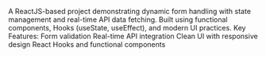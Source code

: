 A ReactJS-based project demonstrating dynamic form handling with state management and real-time API data fetching. Built using functional components, Hooks (useState, useEffect), and modern UI practices.
Key Features:
Form validation
Real-time API integration
Clean UI with responsive design
React Hooks and functional components
